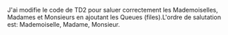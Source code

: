 J'ai modifie le code de TD2 pour saluer correctement les Mademoiselles, Madames et Monsieurs en ajoutant les Queues (files).L'ordre de salutation est: Mademoiselle, Madame, Monsieur.
